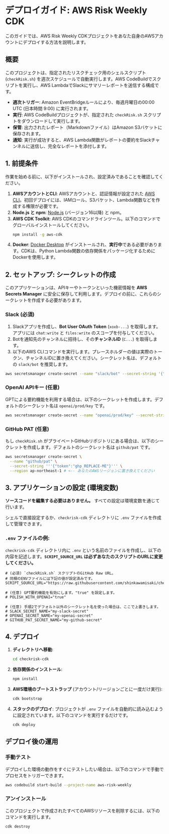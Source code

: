# デプロイガイド: AWS Risk Weekly CDK

このガイドでは、AWS Risk Weekly CDKプロジェクトをあなた自身のAWSアカウントにデプロイする方法を説明します。

## 概要

このプロジェクトは、指定されたリスクチェック用のシェルスクリプト (`checkRisk.sh`) を週次スケジュールで自動実行します。AWS CodeBuildでスクリプトを実行し、AWS LambdaでSlackにサマリーレポートを送信する構成です。

- **週次トリガー**: Amazon EventBridgeルールにより、毎週月曜日の00:00 UTC (日本時間 9:00) に実行されます。
- **実行**: AWS CodeBuildプロジェクトが、指定された `checkRisk.sh` スクリプトをダウンロードして実行します。
- **保管**: 出力されたレポート（Markdownファイル）はAmazon S3バケットに保存されます。
- **通知**: 実行が成功すると、AWS Lambda関数がレポートの要約をSlackチャンネルに送信し、完全なレポートを添付します。

## 1. 前提条件

作業を始める前に、以下がインストールされ、設定済みであることを確認してください。

1.  **AWSアカウントとCLI**: AWSアカウントと、認証情報が設定された [AWS CLI](https://aws.amazon.com/cli/)。初回デプロイには、IAMロール、S3バケット、Lambda関数などを作成する権限が必要です。
2.  **Node.js と npm**: [Node.js](https://nodejs.org/) (バージョン16以降) と npm。
3.  **AWS CDK Toolkit**: AWS CDKのコマンドラインツール。以下のコマンドでグローバルインストールしてください。
    ```sh
    npm install -g aws-cdk
    ```
4.  **Docker**: [Docker Desktop](https://www.docker.com/products/docker-desktop/) がインストールされ、**実行中**である必要があります。CDKは、Python Lambda関数の依存関係をパッケージ化するためにDockerを使用します。

## 2. セットアップ: シークレットの作成

このアプリケーションは、APIキーやトークンといった機密情報を **AWS Secrets Manager** に安全に保存して利用します。デプロイの前に、これらのシークレットを作成する必要があります。

### Slack (必須)

1.  Slackアプリを作成し、**Bot User OAuth Token** (`xoxb-...`) を取得します。アプリには `chat:write` と `files:write` のスコープを付与してください。
2.  Botを通知先のチャンネルに招待し、その**チャンネルID** (`C...`) を取得します。
3.  以下のAWS CLIコマンドを実行します。プレースホルダーの値は実際のトークン、チャンネルIDに置き換えてください。シークレット名は、デフォルトの `slack/bot` を推奨します。

```sh
aws secretsmanager create-secret --name "slack/bot" --secret-string '{"bot_token":"Botのトークン","channel_id":"チャンネルID"}' --region ap-northeast-1  # <-- あなたのAWSリージョンに置き換えてください
```

### OpenAI APIキー (任意)

GPTによる要約機能を利用する場合は、以下のシークレットを作成します。デフォルトのシークレット名は `openai/prod/key` です。

```sh
aws secretsmanager create-secret --name "openai/prod/key" --secret-string '{"OPENAI_API_KEY":"GPTのAPIキー"}' --region ap-northeast-1 # <-- あなたのAWSリージョンに置き換えてください
```

### GitHub PAT (任意)

もし `checkRisk.sh` がプライベートGitHubリポジトリにある場合は、以下のシークレットを作成します。デフォルトのシークレット名は `github/pat` です。

```sh
aws secretsmanager create-secret \
  --name "github/pat" \
  --secret-string '''{"token":"ghp_REPLACE-ME"}''' \
  --region ap-northeast-1 # <-- あなたのAWSリージョンに置き換えてください
```

## 3. アプリケーションの設定 (環境変数)

**ソースコードを編集する必要はありません。** すべての設定は環境変数を通じて行います。

シェルで直接設定するか、`checkrisk-cdk` ディレクトリに `.env` ファイルを作成して管理できます。

### `.env` ファイルの例:

`checkrisk-cdk` ディレクトリ内に `.env` という名前のファイルを作成し、以下の内容を記述します。**`SCRIPT_SOURCE_URL` は必ずあなたのスクリプトのURLに変更してください。**

```
# (必須) `checkRisk.sh` スクリプトのGitHub Raw URL。
# 同梱のENVファイルには下記の値が設定済みです。
SCRIPT_SOURCE_URL="https://raw.githubusercontent.com/shinkawamisaki/checkRisk/e3965152e0ee1ea80f10582e41e766dda30f3edd/checkRisk.sh"

# (任意) GPT要約機能を有効にします。"true" を設定します。
# POLISH_WITH_OPENAI="true"

# (任意) 手順2でデフォルト以外のシークレット名を使った場合は、ここで上書きします。
# SLACK_SECRET_NAME="my-slack-secret"
# OPENAI_SECRET_NAME="my-openai-secret"
# GITHUB_PAT_SECRET_NAME="my-github-secret"
```

## 4. デプロイ

1.  **ディレクトリへ移動**:
    ```sh
    cd checkrisk-cdk
    ```

2.  **依存関係のインストール**:
    ```sh
    npm install
    ```

3.  **AWS環境のブートストラップ** (アカウント/リージョンごとに一度だけ実行):
    ```sh
    cdk bootstrap
    ```

4.  **スタックのデプロイ**:
    プロジェクトが `.env` ファイルを自動的に読み込むように設定されています。以下のコマンドを実行するだけです。
    ```sh
    cdk deploy
    ```

## デプロイ後の運用

### 手動テスト

デプロイした環境の動作をすぐにテストしたい場合は、以下のコマンドで手動でプロセスをトリガーできます。
```sh
aws codebuild start-build --project-name aws-risk-weekly
```

### アンインストール

このプロジェクトで作成されたすべてのAWSリソースを削除するには、以下のコマンドを実行します。
```sh
cdk destroy
```
